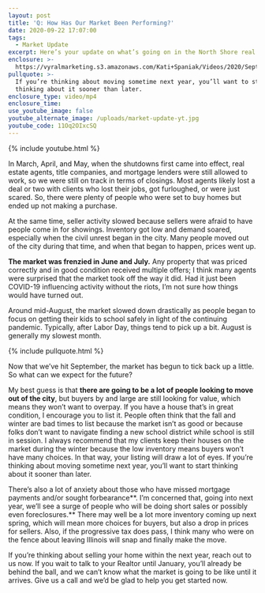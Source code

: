 ```yaml
---
layout: post
title: 'Q: How Has Our Market Been Performing?'
date: 2020-09-22 17:07:00
tags:
  - Market Update
excerpt: Here’s your update on what’s going on in the North Shore real estate market.
enclosure: >-
  https://vyralmarketing.s3.amazonaws.com/Kati+Spaniak/Videos/2020/September/Q-+How+Has+Our+Market+Been+Performing_.mp4
pullquote: >-
  If you’re thinking about moving sometime next year, you’ll want to start
  thinking about it sooner than later.
enclosure_type: video/mp4
enclosure_time:
use_youtube_image: false
youtube_alternate_image: /uploads/market-update-yt.jpg
youtube_code: 11Oq2OIxcSQ
---
```


{% include youtube.html %}

In March, April, and May, when the shutdowns first came into effect, real estate agents, title companies, and mortgage lenders were still allowed to work, so we were still on track in terms of closings. Most agents likely lost a deal or two with clients who lost their jobs, got furloughed, or were just scared. So, there were plenty of people who were set to buy homes but ended up not making a purchase.

At the same time, seller activity slowed because sellers were afraid to have people come in for showings. Inventory got low and demand soared, especially when the civil unrest began in the city. Many people moved out of the city during that time, and when that began to happen, prices went up.

**The market was frenzied in June and July.** Any property that was priced correctly and in good condition received multiple offers; I think many agents were surprised that the market took off the way it did. Had it just been COVID-19 influencing activity without the riots, I’m not sure how things would have turned out.&nbsp;

Around mid-August, the market slowed down drastically as people began to focus on getting their kids to school safely in light of the continuing pandemic. Typically, after Labor Day, things tend to pick up a bit. August is generally my slowest month.

{% include pullquote.html %}

Now that we’ve hit September, the market has begun to tick back up a little. So what can we expect for the future?

My best guess is that **there are going to be a lot of people looking to move out of the city**, but buyers by and large are still looking for value, which means they won’t want to overpay. If you have a house that’s in great condition, I encourage you to list it. People often think that the fall and winter are bad times to list because the market isn’t as good or because folks don’t want to navigate finding a new school district while school is still in session. I always recommend that my clients keep their houses on the market during the winter because the low inventory means buyers won’t have many choices. In that way, your listing will draw a lot of eyes. If you’re thinking about moving sometime next year, you’ll want to start thinking about it sooner than later.

There’s also a lot of anxiety about those who have missed mortgage payments and/or sought forbearance**. I’m concerned that, going into next year, we’ll see a surge of people who will be doing short sales or possibly even foreclosures.** There may well be a lot more inventory coming up next spring, which will mean more choices for buyers, but also a drop in prices for sellers. Also, if the progressive tax does pass, I think many who were on the fence about leaving Illinois will snap and finally make the move.

If you’re thinking about selling your home within the next year, reach out to us now. If you wait to talk to your Realtor until January, you’ll already be behind the ball, and we can’t know what the market is going to be like until it arrives. Give us a call and we’d be glad to help you get started now.